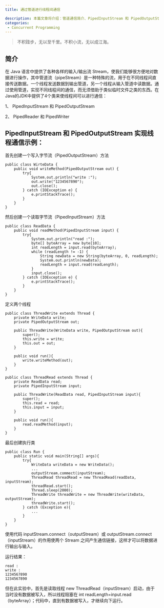 ```yaml
---
title: 通过管道进行线程间通信

description: 本篇文章将介绍：管道通信简介、PipedInputStream 和 PipedOutputStream 实现线程通信示例
categories:
 - Concurrent Programming
---
```


> 不积跬步，无以至千里。不积小流，无以成江海。

## 简介

在 Java 语言中提供了各种各样的输入/输出流 Stream，使我们能够很方便地对数据进行操作，其中管道流（pipeStream）是一种特殊的流，用于在不同线程间直接传送数据。一个线程发送数据到输出管道，另一个线程从输入管道中读数据。通过使用管道，实现不同线程间的通信，而无须借助于类似临时文件之类的东西。在Java的JDK中提供了4个类来使线程间可以进行通信：

1、 PipedInputStream 和 PipedOutputStream

2、 PipedReader 和 PipedWriter

## PipedInputStream 和 PipedOutputStream 实现线程通信示例：

首先创建一个写入字节流（PipedOutputStream）方法
```
public class WirteData {
    public void writeMethod(PipedOutputStream out) {
        try{
            System.out.println("write :");
            out.write("1234567890");
            out.close();
        } catch (IOException e) {
            e.printStackTrace();
        }
    }
}
```
然后创建一个读取字节流（PipedInputStream）方法
```
public class ReadData {
    public void readMethod(PipedInputStream input) {
        try{
            System.out.println("read :");
            byte[] byteArray = new byte[10];
            int readLength = input.read(byteArray);
            while (readLength != -1) {
                String newData = new String(byteArray, 0, readLength);
                System.out.println(newData);
                readLength = input.read(readLength);
            }
            input.close();
        } catch (IOException e) {
            e.printStackTrace();
        }
    }
}
```
定义两个线程
```
public class ThreadWrite extends Thread {
    private WriteData write;
    private PipedOutputStream out;
    
    public ThreadWrite(WriteData write, PipedOutputStream out){
        super();
        this.write = write;
        this.out = out;
    }
    
    public void run(){
        write.writeMethod(out);
    }
}
```

```
public class ThreadRead extends Thread {
    private ReadData read;
    private PipedInputStream input;
    
    public ThreadWrite(ReadData read, PipedInputStream input){
        super();
        this.read = read;
        this.input = input;
    }
    
    public void run(){
        read.readMethod(input);
    }
}
```
最后创建执行类
```
public class Run {
    public static void main(String[] args){
        try{
            WriteData writeData = new WriteData();
            ...
            outputStream.commect(inputStream);
            ThreadRead threadRead = new ThreadRead(readData, inputStream);
            threadRead.start();
            Thread.sleep(2000);
            ThreadWrite threadWrite = new ThreadWrite(writeData, outputStream);
            threadWrite.start();
        } catch (Exception e){
            ...
        }
    }
}
```
使用代码 inputStream.connect（outputStream）或 outputStream.connect（inputStream）的作用使两个 Stream 之间产生通信链接，这样才可以将数据进行输出与输入。

运行结果：
```
read :
write :
1234567890
1234567890
```
但在此实验中，首先是读取线程 new ThreadRead（inputStream）启动，由于当时没有数据被写入，所以线程阻塞在 int readLength=input.read（byteArray）；代码中，直到有数据被写入，才继续向下运行。

